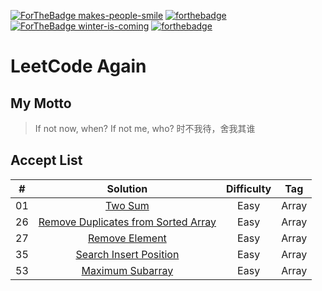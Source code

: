 [![ForTheBadge makes-people-smile](http://ForTheBadge.com/images/badges/makes-people-smile.svg)](http://ForTheBadge.com)
[![forthebadge](https://forthebadge.com/images/badges/built-with-love.svg)](https://forthebadge.com)
[![ForTheBadge winter-is-coming](http://ForTheBadge.com/images/badges/winter-is-coming.svg)](http://ForTheBadge.com)
[![forthebadge](https://forthebadge.com/images/badges/not-an-issue.svg)](https://forthebadge.com)

LeetCode Again   
========

## My Motto
> If not now, when? If not me, who? 时不我待，舍我其谁

## Accept List
| # | Solution | Difficulty | Tag |
|---|:---------:|:----------:|:---:|
|01|[Two Sum](./Array/TwoSum.md) |Easy|Array|
|26|[Remove Duplicates from Sorted Array](./Array/removeDuplicates.md) |Easy|Array|
|27|[Remove Element](./Array/RemoveElement.md) |Easy|Array|
|35|[Search Insert Position](./Array/SearchInsertPosition.md) |Easy|Array|
|53|[Maximum Subarray](./Array/MaximumSubarray.md) |Easy|Array|

